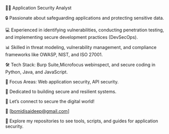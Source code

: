 👨‍💻 Application Security Analyst

🔒 Passionate about safeguarding applications and protecting sensitive data.

💻 Experienced in identifying vulnerabilities, conducting penetration testing, and implementing secure development practices (DevSecOps).

📊 Skilled in threat modeling, vulnerability management, and compliance frameworks like OWASP, NIST, and ISO 27001.

🛠️ Tech Stack: Burp Suite,Microfocus webinspect, and secure coding in Python, Java, and JavaScript.

🎯 Focus Areas: Web application security, API security.

🚀 Dedicated to building secure and resilient systems.

🌟 Let’s connect to secure the digital world!

📩 [bomidisaideep@gmail.com]

📂 Explore my repositories to see tools, scripts, and guides for application security.



